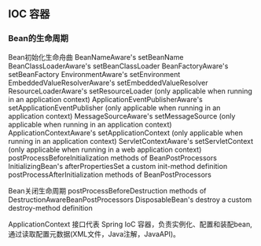 ## IOC 容器

### Bean的生命周期

Bean初始化生命舟曲
BeanNameAware's setBeanName
BeanClassLoaderAware's setBeanClassLoader
BeanFactoryAware's setBeanFactory
EnvironmentAware's setEnvironment
EmbeddedValueResolverAware's setEmbeddedValueResolver
ResourceLoaderAware's setResourceLoader (only applicable when running in an application context)
ApplicationEventPublisherAware's setApplicationEventPublisher (only applicable when running in an application context)
MessageSourceAware's setMessageSource (only applicable when running in an application context)
ApplicationContextAware's setApplicationContext (only applicable when running in an application context)
ServletContextAware's setServletContext (only applicable when running in a web application context)
postProcessBeforeInitialization methods of BeanPostProcessors
InitializingBean's afterPropertiesSet
a custom init-method definition
postProcessAfterInitialization methods of BeanPostProcessors

Bean关闭生命周期
postProcessBeforeDestruction methods of DestructionAwareBeanPostProcessors
DisposableBean's destroy
a custom destroy-method definition

ApplicationContext 接口代表 Spring IoC 容器，负责实例化、配置和装配bean,通过读取配置元数据(XML文件，Java注解，JavaAPI)。

